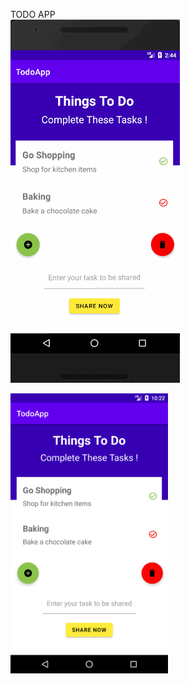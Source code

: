 TODO APP  <br>
![GIF of Todo application](/Pictures/TodoApp.gif) <br>

<img src="Pictures/FirstView.png" width=50% height=50% alt="Screenshot of the first view of Todo application"> <br>


